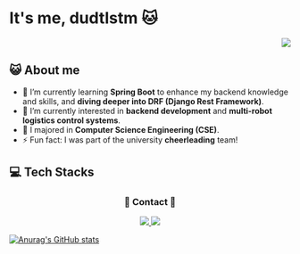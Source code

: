 # It's me, dudtlstm 🐱

<div align="right">
<a href="https://hits.seeyoufarm.com"><img src="https://hits.seeyoufarm.com/api/count/incr/badge.svg?url=https%3A%2F%2Fgithub.com%2Fdudtlstm&count_bg=%239DE467&title_bg=%235F5F5F&icon=apachecordova.svg&icon_color=%23CECECE&title=today%27s+visitors&edge_flat=false"/></a>
</div>

## 😺 About me
- 🌱 I’m currently learning **Spring Boot** to enhance my backend knowledge and skills, and **diving deeper into DRF (Django Rest Framework)**.
- 🤔 I’m currently interested in **backend development** and **multi-robot logistics control systems**.
- 💬 I majored in **Computer Science Engineering (CSE)**.
- ⚡ Fun fact: I was part of the university **cheerleading** team!

## 💻 Tech Stacks

<h3 align="center">💌 Contact 💌</h3>
<div align="center">
  <a href="mailto:dudtlstm@gmail.com">
    <img
      src="https://img.shields.io/badge/dudtlstm@gmail.com-D14836?style=for-the-badge&logo=gmail&logoColor=white"/>
  </a>
  <a href="https://www.instagram.com/dudtlstm?igsh=MWljM2FzbXRjY3Bkdw==">
  <img src="https://img.shields.io/badge/Instagram-E4405F?style=for-the-badge&logo=instagram&logoColor=white" />
  </a>
</div>


[![Anurag's GitHub stats](https://github-readme-stats.vercel.app/api?username=dudtlstm)](https://github.com/dudtlstm/github-readme-stats)
